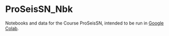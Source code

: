 # ProSeisSN_Nbk
Notebooks and data for the Course ProSeisSN, intended to be run in [Google Colab](\url{https://colab.research.google.com/}).

